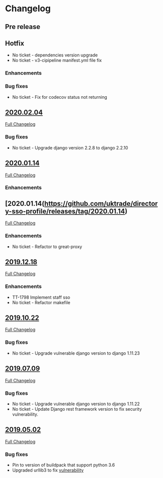 # Changelog

## Pre release

## Hotfix
- No ticket - dependencies version upgrade
- No ticket - v3-cipipeline manifest.yml file fix

### Enhancements

### Bug fixes
- No ticket - Fix for codecov status not returning

## [2020.02.04](https://github.com/uktrade/directory-sso-proxy/releases/tag/2020.02.04)
[Full Changelog](https://github.com/uktrade/directory-sso-proxy/compare/2020.01.14...2020.02.04)

### Bug fixes
- No ticket - Upgrade django version 2.2.8 to django 2.2.10

## [2020.01.14](https://github.com/uktrade/directory-sso-proxy/releases/tag/2020.01.14)
[Full Changelog](https://github.com/uktrade/directory-sso-proxy/compare/2019.12.18...2020.01.14)

### Enhancements

## [2020.01.14(https://github.com/uktrade/directory-sso-profile/releases/tag/2020.01.14)
[Full Changelog](https://github.com/uktrade/directory-sso-profile/compare/2019.12.18...2020.01.14)
### Enhancements
- No ticket - Refactor to great-proxy

## [2019.12.18](https://github.com/uktrade/directory-sso-proxy/releases/tag/2019.12.18)
[Full Changelog](https://github.com/uktrade/directory-sso-proxy/compare/2019.10.22...2019.12.18)

### Enhancements
- TT-1798 Implement staff sso
- No ticket - Refactor makefile

## [2019.10.22](https://github.com/uktrade/directory-sso-proxy/releases/tag/2019.10.22)
[Full Changelog](https://github.com/uktrade/directory-sso-proxy/compare/2019.07.09...2019.10.22)

### Bug fixes
- No ticket - Upgrade vulnerable django version to django 1.11.23

## [2019.07.09](https://github.com/uktrade/directory-sso-proxy/releases/tag/2019.07.09)
[Full Changelog](https://github.com/uktrade/directory-sso-proxy/compare/2019.05.02...2019.07.09)

### Bug fixes

- No ticket - Upgrade vulnerable django version to django 1.11.22
- No ticket - Update Django rest framework version to fix security vulnerability.

## [2019.05.02](https://github.com/uktrade/directory-sso-proxy/releases/tag/2019.05.02)
[Full Changelog](https://github.com/uktrade/directory-sso-proxy/compare/2019.01.10_1...2019.05.02)

### Bug fixes

- Pin to version of buildpack that support python 3.6
- Upgraded urllib3 to fix [vulnerability](https://nvd.nist.gov/vuln/detail/CVE-2019-11324)
